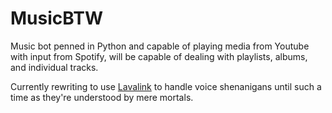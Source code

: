 # MusicBTW
Music bot penned in Python and capable of playing media from Youtube with input
from Spotify, will be capable of dealing with playlists, albums, and individual
tracks.

Currently rewriting to use [Lavalink](https://github.com/freyacodes/Lavalink)
to handle voice shenanigans until such a time as they're understood by mere mortals.
